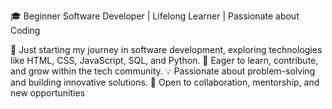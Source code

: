 🎓 Beginner Software Developer | Lifelong Learner | Passionate about Coding

🚀 Just starting my journey in software development, exploring technologies like HTML, CSS, JavaScript, SQL, and Python.
🌱 Eager to learn, contribute, and grow within the tech community.
💡 Passionate about problem-solving and building innovative solutions.
🤝 Open to collaboration, mentorship, and new opportunities
<!---
mayurshirsath07/mayurshirsath07 is a ✨ special ✨ repository because its `README.md` (this file) appears on your GitHub profile.
You can click the Preview link to take a look at your changes.
--->
